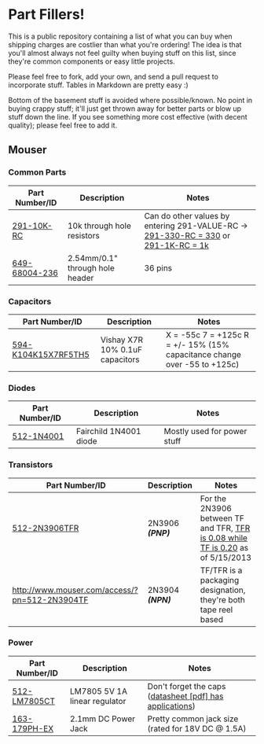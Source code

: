 # Part Fillers!

This is a public repository containing a list of what you can buy when shipping charges 
are costlier than what you're ordering! The idea is that you'll almost always not feel guilty
when buying stuff on this list, since they're common components or easy little projects.

Please feel free to fork, add your own, and send a pull request to incorporate stuff. Tables in
Markdown are pretty easy :)

Bottom of the basement stuff is avoided where possible/known. No point in buying crappy stuff; it'll
just get thrown away for better parts or blow up stuff down the line. If you see something more cost effective
(with decent quality); please feel free to add it.


## Mouser

### Common Parts

| Part Number/ID | Description | Notes |
|----------------|-------------|-------|
| [291-10K-RC](http://www.mouser.com/Search/Refine.aspx?Keyword=Xicon+291-10K-RC) | 10k through hole resistors | Can do other values by entering 291-VALUE-RC -> [291-330-RC = 330](http://www.mouser.com/Search/Refine.aspx?Keyword=291-330-RC) or [291-1K-RC = 1k](http://www.mouser.com/Search/Refine.aspx?Keyword=291-1K-RC) |
| [649-68004-236](http://www.mouser.com/ProductDetail/FCI/68004-236/?qs=eanFghet1JOyyJ/RYv6JvQ==) | 2.54mm/0.1" through hole header | 36 pins |

### Capacitors

| Part Number/ID | Description | Notes |
|----------------|-------------|-------|
| [594-K104K15X7RF5TH5](http://www.mouser.com/ProductDetail/Vishay-BC-Components/K104K15X7RF5TH5/?qs=CuWZN/5Vbiofhf%252buZNGw/g==) | Vishay X7R 10% 0.1uF capacitors | X = -55c 7 = +125c R = +/- 15% (15% capacitance change over -55 to +125c) |

### Diodes

| Part Number/ID | Description | Notes |
|----------------|-------------|-------|
| [512-1N4001](http://www.mouser.com/ProductDetail/Fairchild-Semiconductor/1N4001/?qs=PKwgOmPR8%252bnXpabSf4kJpg==) | Fairchild 1N4001 diode | Mostly used for power stuff |

### Transistors

| Part Number/ID | Description | Notes |
|----------------|-------------|-------|
| [512-2N3906TFR](http://www.mouser.com/ProductDetail/Fairchild-Semiconductor/2N4401TFR/?qs=hXzPkG2nhVb/HW5tAgoYwg==) | 2N3906 ***(PNP)*** | For the 2N3906 between TF and TFR, [TFR is 0.08 while TF is 0.20](http://www.mouser.com/Search/Refine.aspx?Keyword=512-2N3906TF) as of 5/15/2013 |
| http://www.mouser.com/access/?pn=512-2N3904TF | 2N3904 ***(NPN)*** | TF/TFR is a packaging designation, they're both tape reel based |


### Power

| Part Number/ID | Description | Notes |
|----------------|-------------|-------|
| [512-LM7805CT](http://www.mouser.com/ProductDetail/Fairchild-Semiconductor/LM7805CT/?qs=cnIeywgme7bzmZ37/iFT9w==) | LM7805 5V 1A linear regulator | Don't forget the caps ([datasheet [pdf] has applications](http://www.mouser.com/ds/2/149/LM7805-189995.pdf)) |
| [163-179PH-EX](http://www.mouser.com/access/?pn=163-179PH-EX) | 2.1mm DC Power Jack | Pretty common jack size (rated for 18V DC @ 1.5A) |
